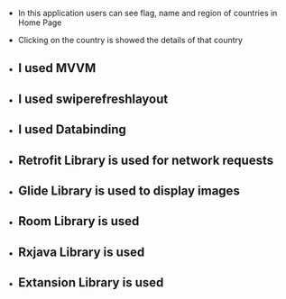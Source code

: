- In this application users can see flag, name and  region of countries in Home Page
- Clicking on the country is showed the details of that country

- ## I used MVVM 
- ## I used swiperefreshlayout
- ## I used Databinding

- ## Retrofit Library is used for network requests
- ## Glide Library is used to display images
- ## Room Library is used
- ## Rxjava Library is used
- ## Extansion Library is used
